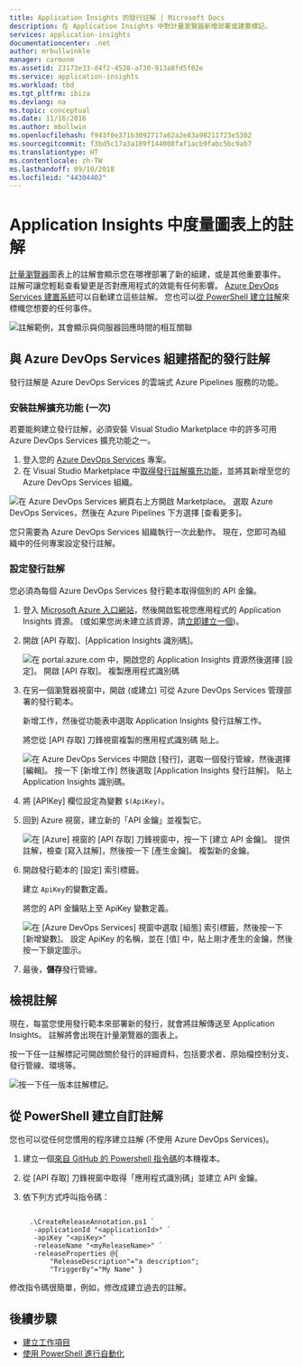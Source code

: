```yaml
---
title: Application Insights 的發行註解 | Microsoft Docs
description: 在 Application Insights 中對計量瀏覽器新增部署或建置標記。
services: application-insights
documentationcenter: .net
author: mrbullwinkle
manager: carmonm
ms.assetid: 23173e33-d4f2-4528-a730-913a8fd5f02e
ms.service: application-insights
ms.workload: tbd
ms.tgt_pltfrm: ibiza
ms.devlang: na
ms.topic: conceptual
ms.date: 11/16/2016
ms.author: mbullwin
ms.openlocfilehash: f943f0e371b3092717a62a2e83a98211723e5302
ms.sourcegitcommit: f3bd5c17a3a189f144008faf1acb9fabc5bc9ab7
ms.translationtype: HT
ms.contentlocale: zh-TW
ms.lasthandoff: 09/10/2018
ms.locfileid: "44304402"
---
```

# <a name="annotations-on-metric-charts-in-application-insights"></a>Application Insights 中度量圖表上的註解
[計量瀏覽器](app-insights-metrics-explorer.md)圖表上的註解會顯示您在哪裡部署了新的組建，或是其他重要事件。 註解可讓您輕鬆查看變更是否對應用程式的效能有任何影響。 [Azure DevOps Services 建置系統](https://docs.microsoft.com/azure/devops/pipelines/tasks/)可以自動建立這些註解。 您也可以[從 PowerShell 建立註解](#create-annotations-from-powershell)來標幟您想要的任何事件。

![註解範例，其會顯示與伺服器回應時間的相互關聯](./media/app-insights-annotations/00.png)



## <a name="release-annotations-with-azure-devops-services-build"></a>與 Azure DevOps Services 組建搭配的發行註解

發行註解是 Azure DevOps Services 的雲端式 Azure Pipelines 服務的功能。 

### <a name="install-the-annotations-extension-one-time"></a>安裝註解擴充功能 (一次)
若要能夠建立發行註解，必須安裝 Visual Studio Marketplace 中的許多可用 Azure DevOps Services 擴充功能之一。

1. 登入您的 [Azure DevOps Services](https://visualstudio.microsoft.com/vso/) 專案。
2. 在 Visual Studio Marketplace 中[取得發行註解擴充功能](https://marketplace.visualstudio.com/items/ms-appinsights.appinsightsreleaseannotations)，並將其新增至您的 Azure DevOps Services 組織。

![在 Azure DevOps Services 網頁右上方開啟 Marketplace。 選取 Azure DevOps Services，然後在 Azure Pipelines 下方選擇 [查看更多]。](./media/app-insights-annotations/10.png)

您只需要為 Azure DevOps Services 組織執行一次此動作。 現在，您即可為組織中的任何專案設定發行註解。 

### <a name="configure-release-annotations"></a>設定發行註解

您必須為每個 Azure DevOps Services 發行範本取得個別的 API 金鑰。

1. 登入 [Microsoft Azure 入口網站](https://portal.azure.com)，然後開啟監視您應用程式的 Application Insights 資源。 (或如果您尚未建立該資源，請[立即建立一個](app-insights-overview.md))。
2. 開啟 [API 存取]、[Application Insights 識別碼]。
   
    ![在 portal.azure.com 中，開啟您的 Application Insights 資源然後選擇 [設定]。 開啟 [API 存取]。 複製應用程式識別碼](./media/app-insights-annotations/20.png)

4. 在另一個瀏覽器視窗中，開啟 (或建立) 可從 Azure DevOps Services 管理部署的發行範本。 
   
    新增工作，然後從功能表中選取 Application Insights 發行註解工作。
   
    將您從 [API 存取] 刀鋒視窗複製的應用程式識別碼  貼上。
   
    ![在 Azure DevOps Services 中開啟 [發行]，選取一個發行管線，然後選擇 [編輯]。 按一下 [新增工作] 然後選取 [Application Insights 發行註解]。 貼上 Application Insights 識別碼。](./media/app-insights-annotations/30.png)
4. 將 [APIKey] 欄位設定為變數 `$(ApiKey)`。

5. 回到 Azure 視窗，建立新的「API 金鑰」並複製它。
   
    ![在 [Azure] 視窗的 [API 存取] 刀鋒視窗中，按一下 [建立 API 金鑰]。 提供註解，檢查 [寫入註解]，然後按一下 [產生金鑰]。 複製新的金鑰。](./media/app-insights-annotations/40.png)

6. 開啟發行範本的 [設定] 索引標籤。
   
    建立 `ApiKey`的變數定義。
   
    將您的 API 金鑰貼上至 ApiKey 變數定義。
   
    ![在 [Azure DevOps Services] 視窗中選取 [組態] 索引標籤，然後按一下 [新增變數]。 設定 ApiKey 的名稱，並在 [值] 中，貼上剛才產生的金鑰，然後按一下鎖定圖示。](./media/app-insights-annotations/50.png)
7. 最後，**儲存**發行管線。


## <a name="view-annotations"></a>檢視註解
現在，每當您使用發行範本來部署新的發行，就會將註解傳送至 Application Insights。 註解將會出現在計量瀏覽器的圖表上。

按一下任一註解標記可開啟關於發行的詳細資料，包括要求者、原始檔控制分支、發行管線、環境等。

![按一下任一版本註解標記。](./media/app-insights-annotations/60.png)

## <a name="create-custom-annotations-from-powershell"></a>從 PowerShell 建立自訂註解
您也可以從任何您慣用的程序建立註解 (不使用 Azure DevOps Services)。 


1. 建立一個[來自 GitHub 的 Powershell 指令碼](https://github.com/Microsoft/ApplicationInsights-Home/blob/master/API/CreateReleaseAnnotation.ps1)的本機複本。

2. 從 [API 存取] 刀鋒視窗中取得「應用程式識別碼」並建立 API 金鑰。

3. 依下列方式呼叫指令碼：

```PS

     .\CreateReleaseAnnotation.ps1 `
      -applicationId "<applicationId>" `
      -apiKey "<apiKey>" `
      -releaseName "<myReleaseName>" `
      -releaseProperties @{
          "ReleaseDescription"="a description";
          "TriggerBy"="My Name" }
```

修改指令碼很簡單，例如，修改成建立過去的註解。

## <a name="next-steps"></a>後續步驟

* [建立工作項目](app-insights-diagnostic-search.md#create-work-item)
* [使用 PowerShell 進行自動化](app-insights-powershell.md)